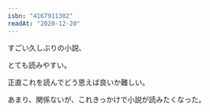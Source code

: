 ```yaml
---
isbn: "4167911302"
readAt: "2020-12-20"
---
```


すごい久しぶりの小説、

とても読みやすい。

正直これを読んでどう思えば良いか難しい。

あまり、関係ないが、これきっかけで小説が読みたくなった。
